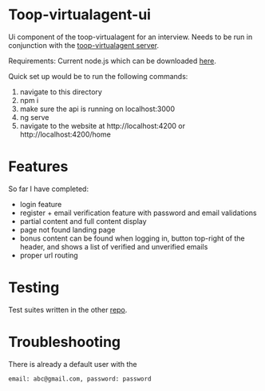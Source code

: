 # Toop-virtualagent-ui

Ui component of the toop-virtualagent for an interview. Needs to be run in conjunction with the [toop-virtualagent server](https://github.com/anton-lam/toop-virtualagent).

Requirements: Current node.js which can be downloaded [here](https://nodejs.org/en/download/current/).

Quick set up would be to run the following commands: 
1. navigate to this directory
1. npm i
2. make sure the api is running on localhost:3000
4. ng serve 
5. navigate to the website at http://localhost:4200 or http://localhost:4200/home

# Features

So far I have completed: 
* login feature
* register + email verification feature with password and email validations 
* partial content and full content display 
* page not found landing page 
* bonus content can be found when logging in, button top-right of the header, and shows a list of verified and unverified emails
* proper url routing 

# Testing

Test suites written in the other [repo](https://github.com/anton-lam/toop-virtualagent). 

# Troubleshooting

There is already a default user with the 
```
email: abc@gmail.com, password: password
``` 


